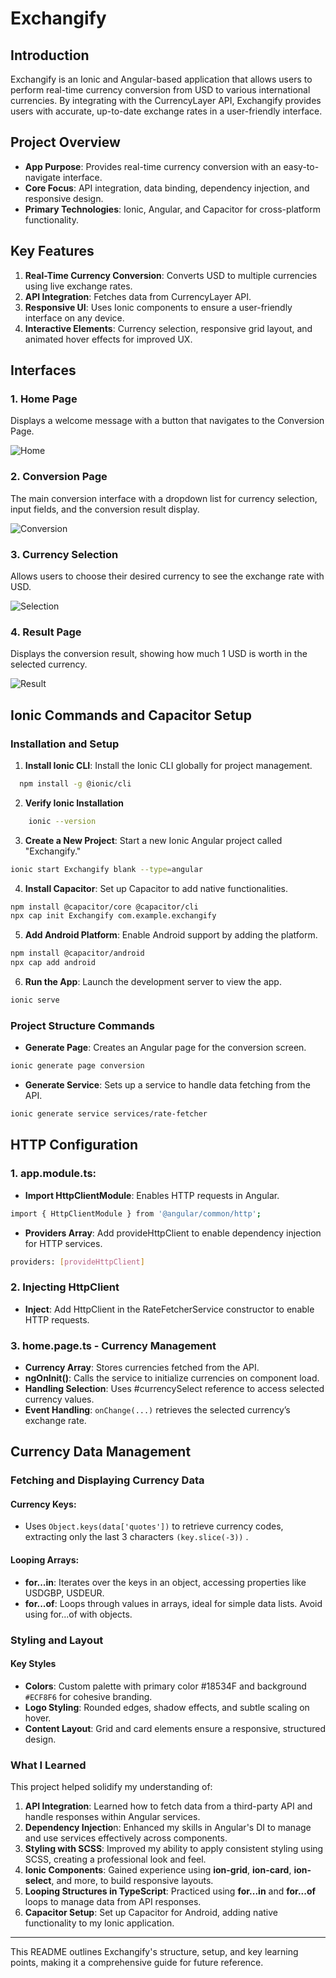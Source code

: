 # Exchangify

## Introduction
Exchangify is an Ionic and Angular-based application that allows users to perform real-time currency conversion from USD to various international currencies. By integrating with the CurrencyLayer API, Exchangify provides users with accurate, up-to-date exchange rates in a user-friendly interface.

## Project Overview
- **App Purpose**: Provides real-time currency conversion with an easy-to-navigate interface.
- **Core Focus**: API integration, data binding, dependency injection, and responsive design.
- **Primary Technologies**: Ionic, Angular, and Capacitor for cross-platform functionality.

## Key Features
1. **Real-Time Currency Conversion**: Converts USD to multiple currencies using live exchange rates.
2. **API Integration**: Fetches data from CurrencyLayer API.
3. **Responsive UI**: Uses Ionic components to ensure a user-friendly interface on any device.
4. **Interactive Elements**: Currency selection, responsive grid layout, and animated hover effects for improved UX.

## Interfaces

### 1. Home Page
Displays a welcome message with a button that navigates to the Conversion Page.

![Home](./assets/home.jpg)

### 2. Conversion Page
The main conversion interface with a dropdown list for currency selection, input fields, and the conversion result display.

![Conversion](./assets/conversion.jpg)

### 3. Currency Selection
Allows users to choose their desired currency to see the exchange rate with USD.

![Selection](./assets/selection.jpg)

### 4. Result Page
Displays the conversion result, showing how much 1 USD is worth in the selected currency.

![Result](./assets/result.jpg)

## Ionic Commands and Capacitor Setup

### Installation and Setup
1. **Install Ionic CLI**: Install the Ionic CLI globally for project management.
 ```bash
   npm install -g @ionic/cli
```
2. **Verify Ionic Installation**
```bash
    ionic --version
```
3. **Create a New Project**: Start a new Ionic Angular project called "Exchangify."
```bash
ionic start Exchangify blank --type=angular
```
4. **Install Capacitor**: Set up Capacitor to add native functionalities.
```bash
npm install @capacitor/core @capacitor/cli
npx cap init Exchangify com.example.exchangify
```
5. **Add Android Platform**: Enable Android support by adding the platform.
```bash
npm install @capacitor/android
npx cap add android
```
6. **Run the App**: Launch the development server to view the app.
 ```bash
ionic serve
 ```
### Project Structure Commands
- **Generate Page**: Creates an Angular page for the conversion screen.
```bash
ionic generate page conversion
```
- **Generate Service**: Sets up a service to handle data fetching from the API.
```bash
ionic generate service services/rate-fetcher
```
## HTTP Configuration
### 1. app.module.ts:
- **Import HttpClientModule**: Enables HTTP requests in Angular.
```bash
import { HttpClientModule } from '@angular/common/http';
```
- **Providers Array**: Add provideHttpClient to enable dependency injection for HTTP services.
```bash
providers: [provideHttpClient]
```
### 2. Injecting HttpClient
- **Inject**: Add HttpClient in the RateFetcherService constructor to enable HTTP requests.
### 3. home.page.ts - Currency Management
- **Currency Array**: Stores currencies fetched from the API.
- **ngOnInit()**: Calls the service to initialize currencies on component load.
- **Handling Selection**: Uses #currencySelect reference to access selected currency values.
- **Event Handling**: `onChange(...)` retrieves the selected currency’s exchange rate.

## Currency Data Management
### Fetching and Displaying Currency Data

#### Currency Keys: 
- Uses `Object.keys(data['quotes'])` to retrieve currency codes, extracting only the last 3 characters `(key.slice(-3))` .
#### Looping Arrays:
- **for...in**: Iterates over the keys in an object, accessing properties like USDGBP, USDEUR.
- **for...of**: Loops through values in arrays, ideal for simple data lists. Avoid using for...of with objects.

### Styling and Layout
#### Key Styles
- **Colors**: Custom palette with primary color #18534F and background `#ECF8F6` for cohesive branding.
- **Logo Styling**: Rounded edges, shadow effects, and subtle scaling on hover.
- **Content Layout**: Grid and card elements ensure a responsive, structured design.

### What I Learned
This project helped solidify my understanding of:

1. **API Integration**: Learned how to fetch data from a third-party API and handle responses within Angular services.
2. **Dependency Injectio**n: Enhanced my skills in Angular's DI to manage and use services effectively across components.
3. **Styling with SCSS**: Improved my ability to apply consistent styling using SCSS, creating a professional look and feel.
4. **Ionic Components**: Gained experience using **ion-grid**, **ion-card**, **ion-select**, and more, to build responsive layouts.
5. **Looping Structures in TypeScript**: Practiced using **for...in** and **for...of** loops to manage data from API responses.
6. **Capacitor Setup**: Set up Capacitor for Android, adding native functionality to my Ionic application.

-------------------------------------------------------------------------
This README outlines Exchangify's structure, setup, and key learning points, making it a comprehensive guide for future reference.
